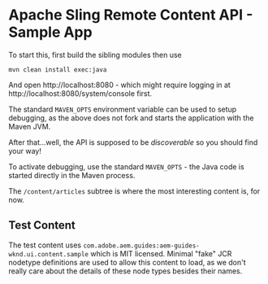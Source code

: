 # Apache Sling Remote Content API - Sample App

To start this, first build the sibling modules then use

    mvn clean install exec:java

And open http://localhost:8080 - which might require logging in
at http://localhost:8080/system/console first.

The standard `MAVEN_OPTS` environment variable can be used to setup
debugging, as the above does not fork and starts the application with
the Maven JVM.

After that...well, the API is supposed to be _discoverable_ so you should find your way!

To activate debugging, use the standard `MAVEN_OPTS` - the Java code is started
directly in the Maven process.

The `/content/articles` subtree is where the most interesting content is, for now.

## Test Content

The test content uses `com.adobe.aem.guides:aem-guides-wknd.ui.content.sample` which is MIT
licensed. Minimal "fake" JCR nodetype definitions are used to allow this content to load, as
we don't really care about the details of these node types besides their names.